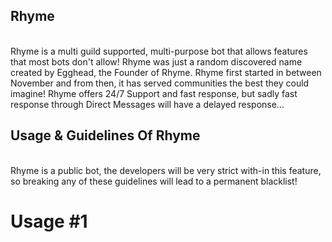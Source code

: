 ## Rhyme

<br> Rhyme is a multi guild supported, multi-purpose bot that allows features that most bots don't allow! Rhyme was just a random discovered name created by Egghead, the Founder of Rhyme. Rhyme first started in between November and from then, it has served communities the best they could imagine! Rhyme offers 24/7 Support and fast response, but sadly fast response through Direct Messages will have a delayed response... <br>

## Usage & Guidelines Of Rhyme

<br> Rhyme is a public bot, the developers will be very strict with-in this feature, so breaking any of these guidelines will lead to a permanent blacklist! <br>

# Usage #1
